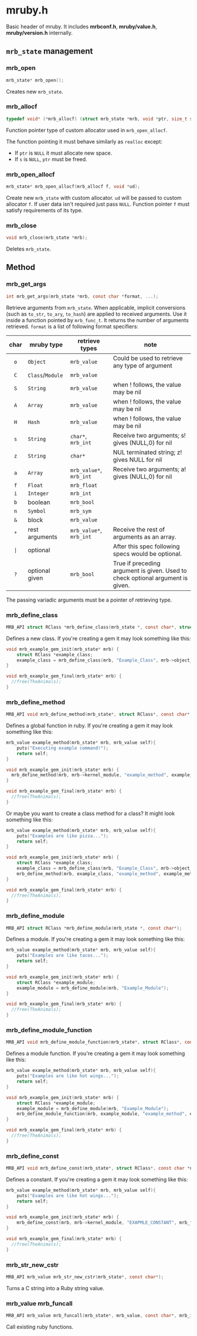 # mruby.h

Basic header of mruby.
It includes **mrbconf.h**, **mruby/value.h**, **mruby/version.h** internally.

## `mrb_state` management

### mrb_open
```C
mrb_state* mrb_open();
```
Creates new `mrb_state`.

### mrb_allocf
```C
typedef void* (*mrb_allocf) (struct mrb_state *mrb, void *ptr, size_t s, void *ud);
```
Function pointer type of custom allocator used in `mrb_open_allocf`.

The function pointing it must behave similarly as `realloc` except:
* If `ptr` is `NULL` it must allocate new space.
* If `s` is `NULL`, `ptr` must be freed.

### mrb_open_allocf
```C
mrb_state* mrb_open_allocf(mrb_allocf f, void *ud);
```
Create new `mrb_state` with custom allocator.
`ud` will be passed to custom allocator `f`.
If user data isn't required just pass `NULL`.
Function pointer `f` must satisfy requirements of its type.

### mrb_close
```C
void mrb_close(mrb_state *mrb);
```
Deletes `mrb_state`.

## Method

### mrb_get_args
```C
int mrb_get_args(mrb_state *mrb, const char *format, ...);
```
Retrieve arguments from `mrb_state`.
When applicable, implicit conversions (such as `to_str`,
`to_ary`, `to_hash`) are applied to received arguments.
Use it inside a function pointed by `mrb_func_t`.
It returns the number of arguments retrieved.
`format` is a list of following format specifiers:

char|mruby type|retrieve types|note
:---:|----------|--------------|---
`o`|`Object`|`mrb_value`|Could be used to retrieve any type of argument
`C`|`Class`/`Module`|`mrb_value`|
`S`|`String`|`mrb_value`|when ! follows, the value may be nil
`A`|`Array`|`mrb_value`|when ! follows, the value may be nil
`H`|`Hash`|`mrb_value`|when ! follows, the value may be nil
`s`|`String`|`char*`, `mrb_int`|Receive two arguments; s! gives (NULL,0) for nil
`z`|`String`|`char*`|NUL terminated string; z! gives NULL for nil
`a`|`Array`|`mrb_value*`, `mrb_int`|Receive two arguments; a! gives (NULL,0) for nil
`f`|`Float`|`mrb_float`|
`i`|`Integer`|`mrb_int`|
`b`|boolean|`mrb_bool`|
`n`|`Symbol`|`mrb_sym`|
`&`|block|`mrb_value`|
`*`|rest arguments|`mrb_value*`, `mrb_int`|Receive the rest of arguments as an array.
<code>&#124;</code>|optional||After this spec following specs would be optional.
`?`|optional given|`mrb_bool`|True if preceding argument is given. Used to check optional argument is given.

The passing variadic arguments must be a pointer of retrieving type.

### mrb_define_class
```C
MRB_API struct RClass *mrb_define_class(mrb_state *, const char*, struct RClass*);
```
Defines a new class. If you're creating a gem it may look something like this:

```C
void mrb_example_gem_init(mrb_state* mrb) {
    struct RClass *example_class;
    example_class = mrb_define_class(mrb, "Example_Class", mrb->object_class);
}

void mrb_example_gem_final(mrb_state* mrb) {
  //free(TheAnimals);
}
```
### mrb_define_method

```C
MRB_API void mrb_define_method(mrb_state*, struct RClass*, const char*, mrb_func_t, mrb_aspec);
```

Defines a global function in ruby. If you're creating a gem it may look something like this:

```C
mrb_value example_method(mrb_state* mrb, mrb_value self){
	puts("Executing example command!");
	return self;
}

void mrb_example_gem_init(mrb_state* mrb) {
  mrb_define_method(mrb, mrb->kernel_module, "example_method", example_method, MRB_ARGS_NONE());  
}

void mrb_example_gem_final(mrb_state* mrb) {
  //free(TheAnimals);
}
```

Or maybe you want to create a class method for a class? It might look something like this:

```C
mrb_value example_method(mrb_state* mrb, mrb_value self){
	puts("Examples are like pizza...");
	return self;
}

void mrb_example_gem_init(mrb_state* mrb) {
    struct RClass *example_class;
    example_class = mrb_define_class(mrb, "Example_Class", mrb->object_class);
    mrb_define_method(mrb, example_class, "example_method", example_method, MRB_ARGS_NONE());
}

void mrb_example_gem_final(mrb_state* mrb) {
  //free(TheAnimals);
}
```
### mrb_define_module

```C
MRB_API struct RClass *mrb_define_module(mrb_state *, const char*);
```

Defines a module. If you're creating a gem it may look something like this:

```C
mrb_value example_method(mrb_state* mrb, mrb_value self){
	puts("Examples are like tacos...");
	return self;
}

void mrb_example_gem_init(mrb_state* mrb) {
    struct RClass *example_module;
    example_module = mrb_define_module(mrb, "Example_Module");
}

void mrb_example_gem_final(mrb_state* mrb) {
  //free(TheAnimals);
}
```

### mrb_define_module_function

```C
MRB_API void mrb_define_module_function(mrb_state*, struct RClass*, const char*, mrb_func_t, mrb_aspec);
```

Defines a module function. If you're creating a gem it may look something like this:


```C
mrb_value example_method(mrb_state* mrb, mrb_value self){
	puts("Examples are like hot wings...");
	return self;
}

void mrb_example_gem_init(mrb_state* mrb) {
    struct RClass *example_module;
    example_module = mrb_define_module(mrb, "Example_Module");
    mrb_define_module_function(mrb, example_module, "example_method", example_method, MRB_ARGS_NONE());
}

void mrb_example_gem_final(mrb_state* mrb) {
  //free(TheAnimals);
}
```

### mrb_define_const

```C
MRB_API void mrb_define_const(mrb_state*, struct RClass*, const char *name, mrb_value);
```

Defines a constant. If you're creating a gem it may look something like this:

```C
mrb_value example_method(mrb_state* mrb, mrb_value self){
	puts("Examples are like hot wings...");
	return self;
}

void mrb_example_gem_init(mrb_state* mrb) {
    mrb_define_const(mrb, mrb->kernel_module, "EXAPMLE_CONSTANT", mrb_fixnum_value(0x00000001));
}

void mrb_example_gem_final(mrb_state* mrb) {
  //free(TheAnimals);
}
```

### mrb_str_new_cstr

```C
MRB_API mrb_value mrb_str_new_cstr(mrb_state*, const char*);
```

Turns a C string into a Ruby string value.


### mrb_value mrb_funcall

```C
MRB_API mrb_value mrb_funcall(mrb_state*, mrb_value, const char*, mrb_int,...);
```
Call existing ruby functions.
